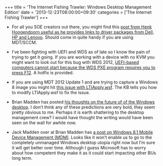 +++
title = 'The Internet Fishing Trawler: Windows Desktop Management Edition'
date = '2013-12-23T08:00:00+09:30'
categories = ['The Internet Fishing Trawler']
+++

- For all you SOE creators out there, you might find this [post from Henk
  Hoogendoorn useful as he provides links to driver packages from Dell, HP
  and Lenovo](http://henkhoogendoorn.blogspot.com.au/2013/12/download-driver-packages-for-dell-hp.html).
  Should come in quite handy if you are using MDT/SCCM.

- I’ve been fighting with UEFI and WDS as of late so I know the pain of
  trying to get it going. If you are working with a device with no KVM
  you might want to look out for this bug with WDS 2012, [UEFI-based
  computers cannot start because the WDS PXE program requires you to
  press F12](http://support.microsoft.com/kb/2908456). A hotfix is provided.

- If you are using MDT 2012 Update 1 and are trying to capture a Windows
  8 image you might hit [this issue with
  LTIApply.wsf](http://support.microsoft.com/kb/2797676). The KB tells you
  how to modify LTIApply.wsf to fix the issue.

- Brian Madden has posted [his thoughts on the future of of the Windows
  desktop](http://www.brianmadden.com/blogs/brianmadden/archive/2013/12/16/brian-madden-s-vision-for-future-of-the-microsoft-windows-desktop-boiled-down-to-a-few-simple-bullets.aspx).
  I don’t think any of these predictions are very bold, they seem pretty
  obvious to me. Perhaps it is earth shattering to the desktop management
  crew? I would have thought the writing would have been seen on the wall
  for awhile now.

- Jack Madden over at Brian Madden has [a post on Windows 8.1 Mobile
  Device Management (MDM)](http://www.brianmadden.com/blogs/jackmadden/archive/2013/12/12/hooray-windows-8-1-s-mdm-management-features-mean-we-can-get-out-of-the-business-of-traditional-desktop-management-right-not-so-fast.aspx).
  Looks like it won’t enable us to go to the completely unmanaged Windows
  desktop utopia right now but I’m sure it will get better over time.
  Although I guess Microsoft has to worry about how competent they make
  it as it could start impacting other BUs long term.
